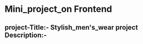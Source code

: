 # Mini_project_on Frontend
project-Title:- Stylish_men's_wear
project Description:-
-------------------
  


